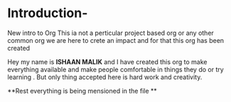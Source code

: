 # Introduction-
New intro to Org This ia not a perticular project based org or any other common org we are here to crete an impact 
and for that this org has been created 

Hey my name is **ISHAAN MALIK** and I have created this org to make everything available and make people comfortable 
in things they do or try learning . But only thing accepted here is hard work and creativity.

**Rest everything is being mensioned in the file **
